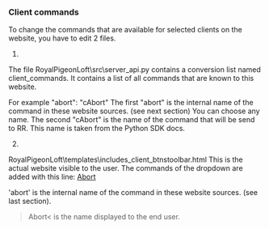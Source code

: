 ### Client commands ###

To change the commands that are available for selected clients on the website, you have to edit 2 files.

1)
The file RoyalPigeonLoft\src\server_api.py contains a conversion list named client_commands.
It contains a list of all commands that are known to this website.

For example   "abort": "cAbort"
The first  "abort" is the internal name of the command in these website sources. (see next section)
You can choose any name.
The second "cAbort" is the name of the command that will be send to RR.
This name is taken from the Python SDK docs.

2)
RoyalPigeonLoft\templates\includes\_client_btnstoolbar.html
This is the actual website visible to the user.
The commands of the dropdown are added with this line:
<a class="dropdown-item" href="#" onclick="execute_command_on_selected_clients('abort')">Abort</a>

'abort' is the internal name of the command in these website sources. (see last section).
>Abort< is the name displayed to the end user.


